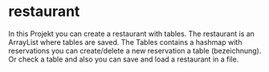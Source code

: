 # restaurant
In this Projekt you can create a restaurant with tables.
The restaurant is an ArrayList where tables are saved. The Tables contains a hashmap with reservations
you can create/delete a new reservation a table (bezeichnung). Or check a table and also you can save and load
a restaurant in a file.
